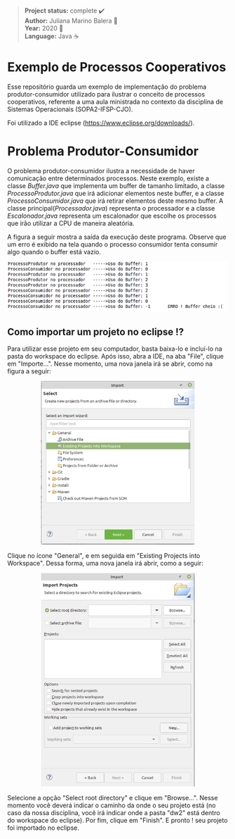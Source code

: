> **Project status:** complete :heavy_check_mark: </br>
> **Author:** Juliana Marino Balera :busts_in_silhouette: </br>
> **Year:** 2020 :date: </br>
> **Language:** Java :coffee:


# Exemplo de Processos Cooperativos 

Esse repositório guarda um exemplo de implementação do problema produtor-consumidor utilizado para ilustrar o conceito de processos cooperativos, referente a uma aula ministrada no contexto da disciplina de Sistemas Operacionais (SOPA2-IFSP-CJO). 

Foi utilizado a IDE eclipse (https://www.eclipse.org/downloads/). 

# Problema Produtor-Consumidor 

O problema produtor-consumidor ilustra a necessidade de haver comunicação entre determinados processos. Neste exemplo, existe a classe *Buffer.java* que implementa um buffer de tamanho limitado, a classe *ProcessoProdutor.java* que irá adicionar elementos neste buffer, e a classe *ProcessoConsumidor.java* que irá retirar elementos deste mesmo buffer. A classe principal(*Processador.java*) representa o processador e a classe *Escalonador.java* representa um escalonador que escolhe os processos que irão utilizar a CPU de maneira aleatória.         

A figura a seguir mostra a saída da execução deste programa. Observe que um erro é exibido na tela quando o processo consumidor tenta consumir algo quando o buffer está vazio. 

<p align="center"><img src="tela3.png" width="500x" /></p>

## Como importar um projeto no eclipse :interrobang:

Para utilizar esse projeto em seu computador, basta baixa-lo e incluí-lo na pasta do workspace do eclipse. Após isso, abra a IDE, na aba "File", clique em "Importe...". Nesse momento, uma nova janela irá se abrir, como na figura a seguir:


<p align="center"><img src="tela1.png" width="350x" /></p>

Clique no ícone "General", e em seguida em "Existing Projects into Workspace". Dessa forma, uma nova janela irá abrir, como a seguir:

<p align="center"><img src="tela2.png" width="350x" /></p>

Selecione a opção "Select root directory" e clique em "Browse...". Nesse momento você deverá indicar o caminho da onde o seu projeto está (no caso da nossa disciplina, você irá indicar onde a pasta "dw2" está dentro do workspace do eclipse). Por fim, clique em "Finish". E pronto ! seu projeto foi importado no eclipse.  





